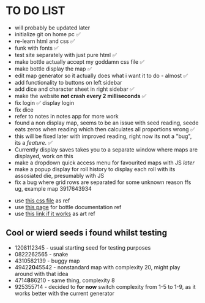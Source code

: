 # TO DO LIST

- will probably be updated later
- initialize git on home pc ✅
- re-learn html and css ✅
- funk with fonts ✅
- test site separately with just pure html ✅
- make bottle actually accept my goddamn css file ✅
- make bottle display the map ✅
- edit map generator so it actually does what i want it to do - almost ✅
- add functionality to buttons on left sidebar
- add dice and character sheet in right sidebar ✅
- make the website **not crash every 2 milliseconds** ✅
- fix login ✅ display login
- fix dice
- refer to notes in notes app for more work
- found a non display map, seems to be an issue with seed reading, seede eats zeros when reading which then calculates all proportions wrong ✅
- this will be fixed later with improved reading, right now its not a "bug", its a *feature*. ✅
- Currently display saves takes you to a separate window where maps are displayed, work on this
- make a dropdown quick access menu for favourited maps with JS *later*
- make a popup display for roll history to display each roll with its assosiated die, presumably with JS
- fix a bug where grid rows are separated for some unknown reason ffs ug, example map 3917643934

<!-- doign this rn -->

- use [this css file](https://www.w3schools.com/w3css/4/w3.css) as ref
- use [this page](https://bottlepy.org/docs/dev/api.html#bottle.BaseRequest.files) for bottle documentation ref
- use [this link if it works](https://wallup.net/fantasy-landscape-art-artwork-nature-91/) as art ref

## Cool or wierd seeds i found whilst testing

- 1208112345 - usual starting seed for testing purposes
- 0822262565 - snake
- 4310582139 - buggy map
- 4942**20**45542 - nonstandard map with complexity 20, might play around with that idea
- 4714**8**86210 - same thing, complexity 8
- 925355714 - decided to **for now** switch complexity from 1-5 to 1-9, as it works better with the current generator
